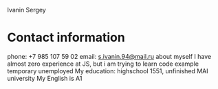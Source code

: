 Ivanin Sergey
# Contact information
phone: +7 985 107 59 02
email: s.ivanin.94@mail.ru
about myself
I have almost zero experience at JS, but i am trying to learn
code example
temporary unemployed
My education: highschool 1551, unfinished MAI university
My English is A1
